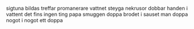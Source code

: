 
sigtuna bildas 
treffar 
promanerare
vattnet
steyga
nekrusor
dobbar handen i vattent 
det fins ingen ting
papa smuggen
doppa brodet i sauset 
man doppa nogot i nogot
ett doppa